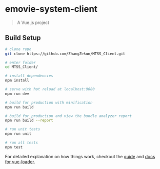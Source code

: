 # emovie-system-client

> A Vue.js project

## Build Setup

``` bash
# clone repo
git clone https://github.com/ZhangZekun/MTSS_Client.git

# enter folder
cd MTSS_Client/

# install dependencies
npm install

# serve with hot reload at localhost:8080
npm run dev

# build for production with minification
npm run build

# build for production and view the bundle analyzer report
npm run build --report

# run unit tests
npm run unit

# run all tests
npm test
```

For detailed explanation on how things work, checkout the [guide](http://vuejs-templates.github.io/webpack/) and [docs for vue-loader](http://vuejs.github.io/vue-loader).
